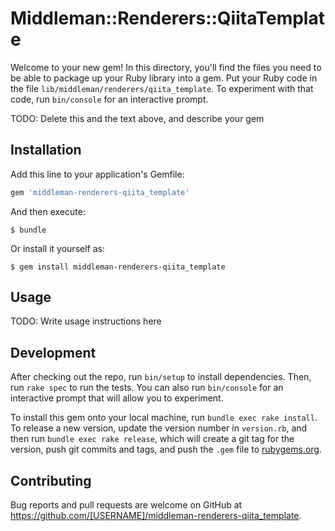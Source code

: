 # Middleman::Renderers::QiitaTemplate

Welcome to your new gem! In this directory, you'll find the files you need to be able to package up your Ruby library into a gem. Put your Ruby code in the file `lib/middleman/renderers/qiita_template`. To experiment with that code, run `bin/console` for an interactive prompt.

TODO: Delete this and the text above, and describe your gem

## Installation

Add this line to your application's Gemfile:

```ruby
gem 'middleman-renderers-qiita_template'
```

And then execute:

    $ bundle

Or install it yourself as:

    $ gem install middleman-renderers-qiita_template

## Usage

TODO: Write usage instructions here

## Development

After checking out the repo, run `bin/setup` to install dependencies. Then, run `rake spec` to run the tests. You can also run `bin/console` for an interactive prompt that will allow you to experiment.

To install this gem onto your local machine, run `bundle exec rake install`. To release a new version, update the version number in `version.rb`, and then run `bundle exec rake release`, which will create a git tag for the version, push git commits and tags, and push the `.gem` file to [rubygems.org](https://rubygems.org).

## Contributing

Bug reports and pull requests are welcome on GitHub at https://github.com/[USERNAME]/middleman-renderers-qiita_template.

